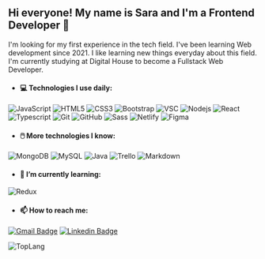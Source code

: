 ## Hi everyone! My name is Sara and I'm a Frontend Developer 👋

I'm looking for my first experience in the tech field. I've been learning Web development since 2021. I like learning new things everyday about this field.
<br />
I'm currently studying at Digital House to become a Fullstack Web Developer.

- <h4> 💻 Technologies I use daily: </h4>
![JavaScript](https://img.shields.io/badge/JavaScript-F7DF1E?style=for-the-badge&logo=javascript&logoColor=black)
![HTML5](https://img.shields.io/badge/HTML5-E34F26?style=for-the-badge&logo=html5&logoColor=white)
![CSS3](https://img.shields.io/badge/CSS3-1572B6?style=for-the-badge&logo=css3&logoColor=white)
![Bootstrap](https://img.shields.io/badge/Bootstrap-563D7C?style=for-the-badge&logo=bootstrap&logoColor=white)
![VSC](https://img.shields.io/badge/Visual_Studio_Code-0078D4?style=for-the-badge&logo=visual%20studio%20code&logoColor=white)
![Nodejs](https://img.shields.io/badge/Node.js-43853D?style=for-the-badge&logo=node.js&logoColor=white)
![React](https://img.shields.io/badge/React-20232A?style=for-the-badge&logo=react&logoColor=61DAFB)
![Typescript](https://img.shields.io/badge/TypeScript-007ACC?style=for-the-badge&logo=typescript&logoColor=white)
![Git](https://img.shields.io/badge/GIT-E44C30?style=for-the-badge&logo=git&logoColor=white)
![GitHub](https://img.shields.io/badge/GitHub-100000?style=for-the-badge&logo=github&logoColor=white)
![Sass](https://img.shields.io/badge/Sass-CC6699?style=for-the-badge&logo=sass&logoColor=white)
![Netlify](https://img.shields.io/badge/Netlify-00C7B7?style=for-the-badge&logo=netlify&logoColor=white)
![Figma](https://img.shields.io/badge/Figma-F24E1E?style=for-the-badge&logo=figma&logoColor=white)
<br />

- <h4> 🖱️ More technologies I know: </h4>
![MongoDB](https://img.shields.io/badge/MongoDB-4EA94B?style=for-the-badge&logo=mongodb&logoColor=white)
![MySQL](https://img.shields.io/badge/MySQL-00000F?style=for-the-badge&logo=mysql&logoColor=white)
![Java](https://img.shields.io/badge/Java-ED8B00?style=for-the-badge&logo=java&logoColor=white)
![Trello](https://img.shields.io/badge/Trello-0052CC?style=for-the-badge&logo=trello&logoColor=white)
![Markdown](https://img.shields.io/badge/Markdown-000000?style=for-the-badge&logo=markdown&logoColor=white)

- <h4> 🌱 I’m currently learning: </h4>
![Redux](https://img.shields.io/badge/Redux-593D88?style=for-the-badge&logo=redux&logoColor=white)

- <h4> 📫 How to reach me: </h4>

[![Gmail Badge](https://img.shields.io/badge/-Gmail-c14438?style=flat-square&logo=Gmail&logoColor=white&link=mailto:sararamirezandrade@gmail.com)](mailto:sararamirezandrade@gmail.com)
[![Linkedin Badge](https://img.shields.io/badge/-LinkedIn-blue?style=flat-square&logo=Linkedin&logoColor=white&link=https://www.linkedin.com/in/sara-ramirez-andrade/)](https://www.linkedin.com/in/sara-ramirez-andrade/) 

![TopLang](https://github-readme-stats.vercel.app/api/top-langs/?username=ramirezandradesara&theme=blue-green)
